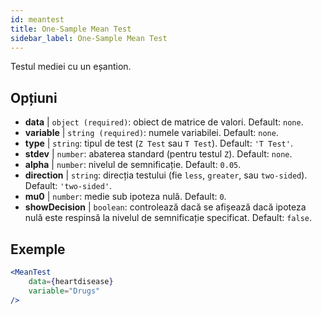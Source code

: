 ```yaml
---
id: meantest
title: One-Sample Mean Test
sidebar_label: One-Sample Mean Test
---
```


Testul mediei cu un eșantion.

## Opțiuni

* __data__ | `object (required)`: obiect de matrice de valori. Default: `none`.
* __variable__ | `string (required)`: numele variabilei. Default: `none`.
* __type__ | `string`: tipul de test (`Z Test` sau `T Test`). Default: `'T Test'`.
* __stdev__ | `number`: abaterea standard (pentru testul `Z`). Default: `none`.
* __alpha__ | `number`: nivelul de semnificație. Default: `0.05`.
* __direction__ | `string`: direcția testului (fie `less`, `greater`, sau `two-sided`). Default: `'two-sided'`.
* __mu0__ | `number`: medie sub ipoteza nulă. Default: `0`.
* __showDecision__ | `boolean`: controlează dacă se afișează dacă ipoteza nulă este respinsă la nivelul de semnificație specificat. Default: `false`.


## Exemple

```jsx live
<MeanTest
    data={heartdisease} 
    variable="Drugs"
/>
```
